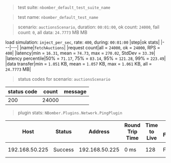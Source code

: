 > test suite: `nbomber_default_test_suite_name`

> test name: `nbomber_default_test_name`

> scenario: `auctionsScenario`, duration: `00:01:00`, ok count: `24000`, fail count: `0`, all data: `24.7773` MB MB

load simulation: `inject_per_sec`, rate: `400`, during: `00:01:00`
|step|ok stats|
|---|---|
|name|`fetchAuctions`|
|request count|all = `24000`, ok = `24000`, RPS = `400`|
|latency|min = `16.31`, mean = `74.73`, max = `270.02`, StdDev = `33.39`|
|latency percentile|50% = `71.17`, 75% = `83.14`, 95% = `121.28`, 99% = `223.49`|
|data transfer|min = `1.051` KB, mean = `1.057` KB, max = `1.061` KB, all = `24.7773` MB|
> status codes for scenario: `auctionsScenario`

|status code|count|message|
|---|---|---|
|200|24000||

> plugin stats: `NBomber.Plugins.Network.PingPlugin`

|Host|Status|Address|Round Trip Time|Time to Live|Don't Fragment|Buffer Size|
|---|---|---|---|---|---|---|
|192.168.50.225|Success|192.168.50.225|0 ms|128|False|32 bytes|

